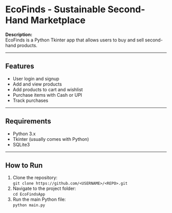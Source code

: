 # EcoFinds - Sustainable Second-Hand Marketplace

**Description:**  
EcoFinds is a Python Tkinter app that allows users to buy and sell second-hand products.

---

## Features
- User login and signup
- Add and view products
- Add products to cart and wishlist
- Purchase items with Cash or UPI
- Track purchases


---

## Requirements
- Python 3.x
- Tkinter (usually comes with Python)
- SQLite3

---

## How to Run
1. Clone the repository:  
   `git clone https://github.com/<USERNAME>/<REPO>.git`
2. Navigate to the project folder:  
   `cd EcoFindsApp`
3. Run the main Python file:  
   `python main.py`

